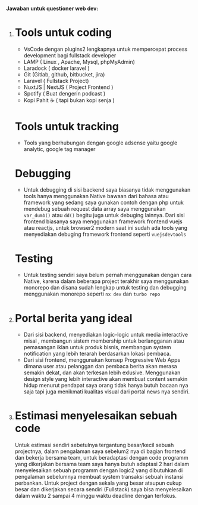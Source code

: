 #### Jawaban untuk questioner web dev:

1. # Tools untuk coding
   - VsCode dengan plugins2 lengkapnya untuk mempercepat process development bagi fullstack developer
   - LAMP ( Linux , Apache, Mysql, phpMyAdmin)
   - Laradock ( docker laravel )
   - Git (Gitlab, github, bitbucket, jira)
   - Laravel ( Fullstack Project)
   - NuxtJS | NextJS ( Project Frontend )
   - Spotify ( Buat dengerin podcast )
   - Kopi Pahit ☕ ( tapi bukan kopi senja )
   
   # Tools untuk tracking
   - Tools yang berhubungan dengan google adsense yaitu google analytic, google tag manager

   # Debugging
   - Untuk debugging di sisi backend saya biasanya tidak menggunakan tools hanya menggunakan Native bawaan dari bahasa atau framework yang sedang saya gunakan contoh dengan php untuk mendebug sebuah request data array saya menggunakan ```var_dumb()``` atau ```dd()``` begitu juga untuk debuging lainnya. Dari sisi frontend biasanya saya menggunakan framework frontend vuejs atau reactjs, untuk browser2 modern saat ini sudah ada tools yang menyediakan debuging framework frontend seperti ```vuejsdevtools```

   # Testing
   - Untuk testing sendiri saya belum pernah menggunakan dengan cara Native, karena dalam beberapa project terakhir saya menggunakan monorepo dan disana sudah lengkap untuk testing dan debugging menggunakan monorepo seperti ```nx dev``` dan ```turbo repo```


2. # Portal berita yang ideal
	- Dari sisi backend, menyediakan logic-logic untuk media interactive misal , membangun sistem membership untuk berlangganan atau pemasangan iklan untuk produk bisnis, membangun system notification yang lebih terarah berdasarkan lokasi pembaca.
	- Dari sisi frontend, menggunakan konsep Progressive Web Apps dimana user atau pelanggan dan pembaca berita akan merasa semakin dekat, dan akan terkesan lebih exlusive. Menggunakan design style yang lebih interactive akan membuat content semakin hidup menurut pendapat saya orang tidak hanya butuh bacaan nya saja tapi juga menikmati kualitas visual dari portal news nya sendiri.


3. # Estimasi menyelesaikan sebuah code
	Untuk estimasi sendiri sebetulnya tergantung besar/kecil sebuah projectnya, dalam pengalaman saya sebelum2 nya di bagian frontend dan bekerja bersama team, untuk beradaptasi dengan code programm yang dikerjakan bersama team saya hanya butuh adaptasi 2 hari dalam menyelesaikan sebuah programm dengan logic2 yang dibutuhkan di pengalaman sebelumnya membuat system transaksi sebuah instansi perbankan. Untuk project dengan sekala yang besar ataupun cukup besar dan dikerjakan secara sendiri (Fullstack) saya bisa menyelesaikan dalam waktu 2 sampai 4 minggu waktu deadline dengan terfokus.
